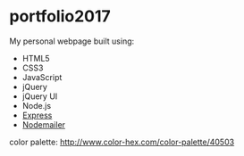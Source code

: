 # portfolio2017
My personal webpage
built using:

* HTML5
* CSS3
* JavaScript
* jQuery
* jQuery UI
* Node.js
* [Express](https://www.npmjs.com/package/express)
* [Nodemailer](https://www.npmjs.com/package/node-mailer)

color palette: http://www.color-hex.com/color-palette/40503
